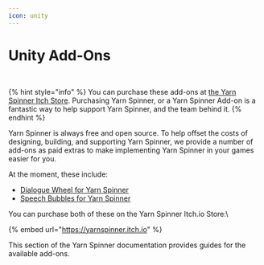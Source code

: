 ```yaml
---
icon: unity
---
```


# Unity Add-Ons

<div><figure><img src="../../.gitbook/assets/Dialogue Wheel - Itch Cover.png" alt=""><figcaption></figcaption></figure> <figure><img src="../../.gitbook/assets/Speech Bubbles - Itch Cover (1).png" alt=""><figcaption></figcaption></figure></div>

{% hint style="info" %}
You can purchase these add-ons at [the Yarn Spinner Itch Store](https://yarnspinnertool.itch.io). Purchasing Yarn Spinner, or a Yarn Spinner Add-on is a fantastic way to help support Yarn Spinner, and the team behind it.&#x20;
{% endhint %}

Yarn Spinner is always free and open source. To help offset the costs of designing, building, and supporting Yarn Spinner, we provide a number of add-ons as paid extras to make implementing Yarn Spinner in your games easier for you.

At the moment, these include:

* [Dialogue Wheel for Yarn Spinner](../../unity-add-ons/dialogue-wheel/)
* [Speech Bubbles for Yarn Spinner](../../unity-add-ons/speech-bubbles/)

You can purchase both of these on the Yarn Spinner Itch.io Store:\


{% embed url="https://yarnspinner.itch.io" %}

This section of the Yarn Spinner documentation provides guides for the available add-ons.
